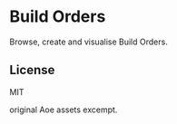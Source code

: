 # Build Orders

Browse, create and visualise Build Orders.

## License

MIT

original Aoe assets excempt.
